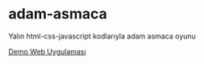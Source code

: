 # adam-asmaca
Yalın html-css-javascript kodlarıyla adam asmaca oyunu

[Demo Web Uygulaması](https://enespolat25.github.io/adam-asmaca/)
